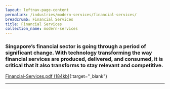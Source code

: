 ```yaml
---
layout: leftnav-page-content
permalink: /industries/modern-services/financial-services/
breadcrumb: Financial Services
title: Financial Services
collection_name: modern-services
---
```


### Singapore’s financial sector is going through a period of significant change. With technology transforming the way financial services are produced, delivered, and consumed, it is critical that it also transforms to stay relevant and competitive.

[Financial-Services.pdf (184kb)](/images/PDF/Modern-Services/Financial-Services.pdf){:target="_blank"}

---
